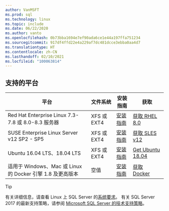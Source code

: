 ```yaml
---
author: VanMSFT
ms.prod: sql
ms.technology: linux
ms.topic: include
ms.date: 06/22/2020
ms.author: vanto
ms.openlocfilehash: 0b73bba1694e7ef90ada6ce1e44a197ffa751234
ms.sourcegitcommit: 917df4ffd22e4a229af7dc481dcce3ebba0aa4d7
ms.translationtype: HT
ms.contentlocale: zh-CN
ms.lasthandoff: 02/10/2021
ms.locfileid: "100063814"
---
```

## <a name="supported-platforms"></a>支持的平台

| 平台 | 文件系统 | 安装指南 | 获取 |
|-----|-----|-----|-----|
| Red Hat Enterprise Linux 7.3-7.8 或 8.0-8.3 服务器 | XFS 或 EXT4 | [安装指南](../linux/quickstart-install-connect-red-hat.md) | [获取 RHEL 8.0](https://access.redhat.com/products/red-hat-enterprise-linux/evaluation) |
| SUSE Enterprise Linux Server v12 SP2 - SP5 | XFS 或 EXT4 | [安装指南](../linux/quickstart-install-connect-suse.md) | [获取 SLES v12](https://www.suse.com/products/server) |
| Ubuntu 16.04 LTS、18.04 LTS | XFS 或 EXT4 | [安装指南](../linux/quickstart-install-connect-ubuntu.md) | [Get Ubuntu 18.04](http://releases.ubuntu.com/bionic/) |
| 适用于 Windows、Mac 或 Linux 的 Docker 引擎 1.8 及更高版本 | 空值 | [安装指南](../linux/quickstart-install-connect-docker.md) | [获取 Docker](https://www.docker.com/get-started) |

> [!TIP]
> 有关详细信息，请查看 Linux 上 SQL Server 的[系统要求](../linux/sql-server-linux-setup.md#system)。 有关 SQL Server 2017 的最新支持策略，请参阅 [Microsoft SQL Server 的技术支持策略](https://support.microsoft.com/help/4047326/support-policy-for-microsoft-sql-server)。